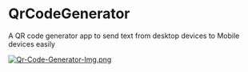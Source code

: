 # QrCodeGenerator
A QR code generator app to send text from desktop devices to Mobile devices easily



[![Qr-Code-Generator-Img.png](https://i.postimg.cc/4ybb7rNT/Qr-Code-Generator-Img.png)](https://postimg.cc/ctC8PknD)
